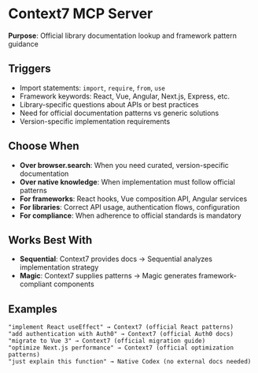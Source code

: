 # Context7 MCP Server

**Purpose**: Official library documentation lookup and framework pattern guidance

## Triggers

- Import statements: `import`, `require`, `from`, `use`
- Framework keywords: React, Vue, Angular, Next.js, Express, etc.
- Library-specific questions about APIs or best practices
- Need for official documentation patterns vs generic solutions
- Version-specific implementation requirements

## Choose When

- **Over browser.search**: When you need curated, version-specific documentation
- **Over native knowledge**: When implementation must follow official patterns
- **For frameworks**: React hooks, Vue composition API, Angular services
- **For libraries**: Correct API usage, authentication flows, configuration
- **For compliance**: When adherence to official standards is mandatory

## Works Best With

- **Sequential**: Context7 provides docs → Sequential analyzes implementation strategy
- **Magic**: Context7 supplies patterns → Magic generates framework-compliant components

## Examples

```
"implement React useEffect" → Context7 (official React patterns)
"add authentication with Auth0" → Context7 (official Auth0 docs)
"migrate to Vue 3" → Context7 (official migration guide)
"optimize Next.js performance" → Context7 (official optimization patterns)
"just explain this function" → Native Codex (no external docs needed)
```
